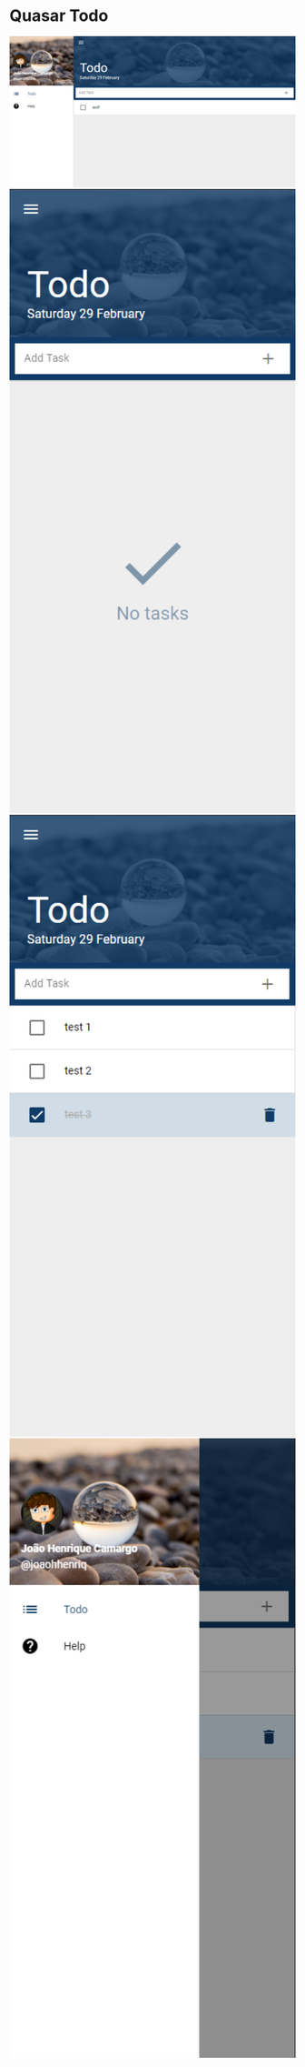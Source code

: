 # Quasar Todo

<img src="static/1.PNG" width="700"> <img src="static/2.PNG" width="700"> <img src="static/3.PNG" width="700"> <img src="static/4.PNG" width="700">